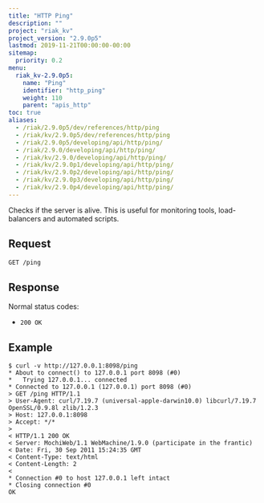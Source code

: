 ```yaml
---
title: "HTTP Ping"
description: ""
project: "riak_kv"
project_version: "2.9.0p5"
lastmod: 2019-11-21T00:00:00-00:00
sitemap:
  priority: 0.2
menu:
  riak_kv-2.9.0p5:
    name: "Ping"
    identifier: "http_ping"
    weight: 110
    parent: "apis_http"
toc: true
aliases:
  - /riak/2.9.0p5/dev/references/http/ping
  - /riak/kv/2.9.0p5/dev/references/http/ping
  - /riak/2.9.0p5/developing/api/http/ping/
  - /riak/2.9.0/developing/api/http/ping/
  - /riak/kv/2.9.0/developing/api/http/ping/
  - /riak/kv/2.9.0p1/developing/api/http/ping/
  - /riak/kv/2.9.0p2/developing/api/http/ping/
  - /riak/kv/2.9.0p3/developing/api/http/ping/
  - /riak/kv/2.9.0p4/developing/api/http/ping/
---
```


Checks if the server is alive. This is useful for monitoring tools, load-balancers and automated scripts.

## Request

```bash
GET /ping
```

## Response

Normal status codes:

* `200 OK`

## Example

```curl
$ curl -v http://127.0.0.1:8098/ping
* About to connect() to 127.0.0.1 port 8098 (#0)
*   Trying 127.0.0.1... connected
* Connected to 127.0.0.1 (127.0.0.1) port 8098 (#0)
> GET /ping HTTP/1.1
> User-Agent: curl/7.19.7 (universal-apple-darwin10.0) libcurl/7.19.7 OpenSSL/0.9.8l zlib/1.2.3
> Host: 127.0.0.1:8098
> Accept: */*
>
< HTTP/1.1 200 OK
< Server: MochiWeb/1.1 WebMachine/1.9.0 (participate in the frantic)
< Date: Fri, 30 Sep 2011 15:24:35 GMT
< Content-Type: text/html
< Content-Length: 2
<
* Connection #0 to host 127.0.0.1 left intact
* Closing connection #0
OK
```
